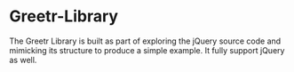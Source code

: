 # Greetr-Library
The Greetr Library is built as part of exploring the jQuery source code and mimicking its structure to produce a simple example. It fully support jQuery as well.
